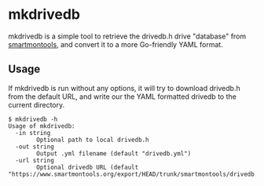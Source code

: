 # mkdrivedb

mkdrivedb is a simple tool to retrieve the drivedb.h drive "database" from [smartmontools][1], and
convert it to a more Go-friendly YAML format.

## Usage

If mkdrivedb is run without any options, it will try to download drivedb.h from the default URL,
and write our the YAML formatted drivedb to the current directory.

```
$ mkdrivedb -h
Usage of mkdrivedb:
  -in string
        Optional path to local drivedb.h
  -out string
        Output .yml filename (default "drivedb.yml")
  -url string
        Optional drivedb URL (default "https://www.smartmontools.org/export/HEAD/trunk/smartmontools/drivedb.h")
```

[1]: https://www.smartmontools.org/
